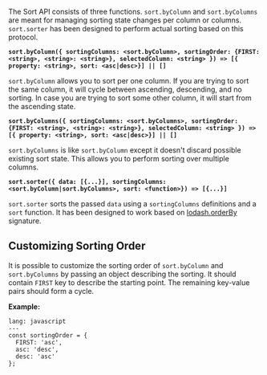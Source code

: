 The Sort API consists of three functions. `sort.byColumn` and `sort.byColumns` are meant for managing sorting state changes per column or columns. `sort.sorter` has been designed to perform actual sorting based on this protocol.

**`sort.byColumn({ sortingColumns: <sort.byColumn>, sortingOrder: {FIRST: <string>, <string>: <string>}, selectedColumn: <string> }) => [{ property: <string>, sort: <asc|desc>}] || []`**

`sort.byColumn` allows you to sort per one column. If you are trying to sort the same column, it will cycle between ascending, descending, and no sorting. In case you are trying to sort some other column, it will start from the ascending state.

**`sort.byColumns({ sortingColumns: <sort.byColumns>, sortingOrder: {FIRST: <string>, <string>: <string>}, selectedColumn: <string> }) => [{ property: <string>, sort: <asc|desc>}] || []`**

`sort.byColumns` is like `sort.byColumn` except it doesn't discard possible existing sort state. This allows you to perform sorting over multiple columns.

**`sort.sorter({ data: [{...}], sortingColumns: <sort.byColumn|sort.byColumns>, sort: <function>}) => [{...}]`**

`sort.sorter` sorts the passed `data` using a `sortingColumns` definitions and a `sort` function. It has been designed to work based on [lodash.orderBy](https://lodash.com/docs#orderBy) signature.

## Customizing Sorting Order

It is possible to customize the sorting order of `sort.byColumn` and `sort.byColumns` by passing an object describing the sorting. It should contain `FIRST` key to describe the starting point. The remaining key-value pairs should form a cycle.

**Example:**

```code
lang: javascript
---
const sortingOrder = {
  FIRST: 'asc',
  asc: 'desc',
  desc: 'asc'
};
```
